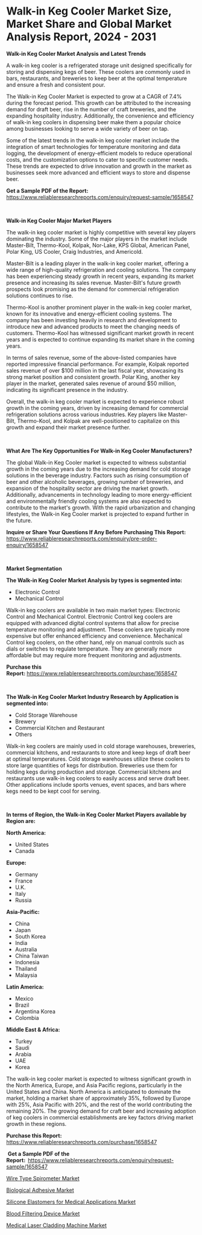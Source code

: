 <p><h1>Walk-in Keg Cooler Market Size, Market Share and Global Market Analysis Report, 2024 - 2031</h1></p><p><strong>Walk-in Keg Cooler Market Analysis and Latest Trends</strong></p>
<p><p>A walk-in keg cooler is a refrigerated storage unit designed specifically for storing and dispensing kegs of beer. These coolers are commonly used in bars, restaurants, and breweries to keep beer at the optimal temperature and ensure a fresh and consistent pour.</p><p>The Walk-in Keg Cooler Market is expected to grow at a CAGR of 7.4% during the forecast period. This growth can be attributed to the increasing demand for draft beer, rise in the number of craft breweries, and the expanding hospitality industry. Additionally, the convenience and efficiency of walk-in keg coolers in dispensing beer make them a popular choice among businesses looking to serve a wide variety of beer on tap.</p><p>Some of the latest trends in the walk-in keg cooler market include the integration of smart technologies for temperature monitoring and data logging, the development of energy-efficient models to reduce operational costs, and the customization options to cater to specific customer needs. These trends are expected to drive innovation and growth in the market as businesses seek more advanced and efficient ways to store and dispense beer.</p></p>
<p><strong>Get a Sample PDF of the Report:&nbsp;</strong> <a href="https://www.reliableresearchreports.com/enquiry/request-sample/1658547">https://www.reliableresearchreports.com/enquiry/request-sample/1658547</a></p>
<p>&nbsp;</p>
<p><strong>Walk-in Keg Cooler Major Market Players</strong></p>
<p><p>The walk-in keg cooler market is highly competitive with several key players dominating the industry. Some of the major players in the market include Master-Bilt, Thermo-Kool, Kolpak, Nor-Lake, KPS Global, American Panel, Polar King, US Cooler, Craig Industries, and Americold.</p><p>Master-Bilt is a leading player in the walk-in keg cooler market, offering a wide range of high-quality refrigeration and cooling solutions. The company has been experiencing steady growth in recent years, expanding its market presence and increasing its sales revenue. Master-Bilt's future growth prospects look promising as the demand for commercial refrigeration solutions continues to rise.</p><p>Thermo-Kool is another prominent player in the walk-in keg cooler market, known for its innovative and energy-efficient cooling systems. The company has been investing heavily in research and development to introduce new and advanced products to meet the changing needs of customers. Thermo-Kool has witnessed significant market growth in recent years and is expected to continue expanding its market share in the coming years.</p><p>In terms of sales revenue, some of the above-listed companies have reported impressive financial performance. For example, Kolpak reported sales revenue of over $100 million in the last fiscal year, showcasing its strong market position and consistent growth. Polar King, another key player in the market, generated sales revenue of around $50 million, indicating its significant presence in the industry.</p><p>Overall, the walk-in keg cooler market is expected to experience robust growth in the coming years, driven by increasing demand for commercial refrigeration solutions across various industries. Key players like Master-Bilt, Thermo-Kool, and Kolpak are well-positioned to capitalize on this growth and expand their market presence further.</p></p>
<p>&nbsp;</p>
<p><strong>What Are The Key Opportunities For Walk-in Keg Cooler Manufacturers?</strong></p>
<p><p>The global Walk-in Keg Cooler market is expected to witness substantial growth in the coming years due to the increasing demand for cold storage solutions in the beverage industry. Factors such as rising consumption of beer and other alcoholic beverages, growing number of breweries, and expansion of the hospitality sector are driving the market growth. Additionally, advancements in technology leading to more energy-efficient and environmentally friendly cooling systems are also expected to contribute to the market's growth. With the rapid urbanization and changing lifestyles, the Walk-in Keg Cooler market is projected to expand further in the future.</p></p>
<p><strong>Inquire or Share Your Questions If Any Before Purchasing This Report:</strong> <a href="https://www.reliableresearchreports.com/enquiry/pre-order-enquiry/1658547">https://www.reliableresearchreports.com/enquiry/pre-order-enquiry/1658547</a></p>
<p>&nbsp;</p>
<p><strong>Market Segmentation</strong></p>
<p><strong>The Walk-in Keg Cooler Market Analysis by types is segmented into:</strong></p>
<p><ul><li>Electronic Control</li><li>Mechanical Control</li></ul></p>
<p><p>Walk-in keg coolers are available in two main market types: Electronic Control and Mechanical Control. Electronic Control keg coolers are equipped with advanced digital control systems that allow for precise temperature monitoring and adjustment. These coolers are typically more expensive but offer enhanced efficiency and convenience. Mechanical Control keg coolers, on the other hand, rely on manual controls such as dials or switches to regulate temperature. They are generally more affordable but may require more frequent monitoring and adjustments.</p></p>
<p><strong>Purchase this Report:&nbsp;</strong><a href="https://www.reliableresearchreports.com/purchase/1658547">https://www.reliableresearchreports.com/purchase/1658547</a></p>
<p>&nbsp;</p>
<p><strong>The Walk-in Keg Cooler Market Industry Research by Application is segmented into:</strong></p>
<p><ul><li>Cold Storage Warehouse</li><li>Brewery</li><li>Commercial Kitchen and Restaurant</li><li>Others</li></ul></p>
<p><p>Walk-in keg coolers are mainly used in cold storage warehouses, breweries, commercial kitchens, and restaurants to store and keep kegs of draft beer at optimal temperatures. Cold storage warehouses utilize these coolers to store large quantities of kegs for distribution. Breweries use them for holding kegs during production and storage. Commercial kitchens and restaurants use walk-in keg coolers to easily access and serve draft beer. Other applications include sports venues, event spaces, and bars where kegs need to be kept cool for serving.</p></p>
<p>&nbsp;</p>
<p><strong>In terms of Region, the Walk-in Keg Cooler Market Players available by Region are:</strong></p>
<p>
    <p> <strong> North America: </strong>
        <ul>
            <li>United States</li>
            <li>Canada</li>
        </ul>
        </p> 
    <p> <strong> Europe: </strong>
        <ul>
            <li>Germany</li>
            <li>France</li>
            <li>U.K.</li>
            <li>Italy</li>
            <li>Russia</li>
        </ul>
        </p> 
    <p> <strong> Asia-Pacific: </strong>
        <ul>
            <li>China</li>
            <li>Japan</li>
            <li>South Korea</li>
            <li>India</li>
            <li>Australia</li>
            <li>China Taiwan</li>
            <li>Indonesia</li>
            <li>Thailand</li>
            <li>Malaysia</li>
        </ul>
        </p> 
    <p> <strong> Latin America: </strong>
        <ul>
            <li>Mexico</li>
            <li>Brazil</li>
            <li>Argentina Korea</li>
            <li>Colombia</li>
        </ul>
        </p> 
    <p> <strong> Middle East & Africa: </strong>
        <ul>
            <li>Turkey</li>
            <li>Saudi</li>
            <li>Arabia</li>
            <li>UAE</li>
            <li>Korea</li>
        </ul>
    </p>
    </p>
<p><p>The walk-in keg cooler market is expected to witness significant growth in the North America, Europe, and Asia Pacific regions, particularly in the United States and China. North America is anticipated to dominate the market, holding a market share of approximately 35%, followed by Europe with 25%, Asia Pacific with 20%, and the rest of the world contributing the remaining 20%. The growing demand for craft beer and increasing adoption of keg coolers in commercial establishments are key factors driving market growth in these regions.</p></p>
<p><strong>Purchase this Report: </strong><a href="https://www.reliableresearchreports.com/purchase/1658547">https://www.reliableresearchreports.com/purchase/1658547</a></p>
<p>&nbsp;<strong>Get a Sample PDF of the Report:&nbsp;&nbsp;</strong><a href="https://www.reliableresearchreports.com/enquiry/request-sample/1658547">https://www.reliableresearchreports.com/enquiry/request-sample/1658547</a></p>
<p><strong></strong></p>
<p><p><a href="https://medium.com/@crystalpena2022/wire-type-spirometer-market-competitive-analysis-market-trends-and-forecast-to-2031-53f9f33415ce">Wire Type Spirometer Market</a></p><p><a href="https://medium.com/@patriciahanson2013/biological-adhesive-market-furnishes-information-on-market-share-market-trends-and-market-growth-9ca66f9d53b4">Biological Adhesive Market</a></p><p><a href="https://medium.com/@crystalpena2022/silicone-elastomers-for-medical-applications-market-trends-forecast-and-competitive-analysis-to-68fd190ce0a6">Silicone Elastomers for Medical Applications Market</a></p><p><a href="https://medium.com/@juliepayne1928/blood-filtering-device-market-trends-forecast-and-competitive-analysis-to-2031-0a17f8489f34">Blood Filtering Device Market</a></p><p><a href="https://medium.com/@juliepayne1928/medical-laser-cladding-machine-market-share-evolution-and-market-growth-trends-2024-2031-8539779b52bb">Medical Laser Cladding Machine Market</a></p></p>